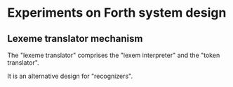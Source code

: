 # Experiments on Forth system design

## Lexeme translator mechanism

The "lexeme translator" comprises the "lexem interpreter" and the "token translator".

It is an alternative design for "recognizers".
